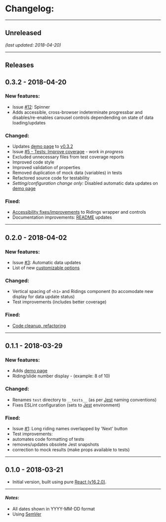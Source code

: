 # Changelog:

- - -
## Unreleased
*(last updated: 2018-04-20)*

- - -
## Releases

## 0.3.2 - 2018-04-20

### New features:
* Issue [#12](https://github.com/hfagerlund/elections-carousel-component/issues/12): Spinner
 * Adds accessible, cross-browser indeterminate progressbar and disables/re-enables carousel controls dependending on state of data loading/updates

### Changed:
* Updates [demo page](https://hfagerlund.github.io/elections-carousel-component/) to [v0.3.2](https://github.com/hfagerlund/elections-carousel-component/releases/tag/v0.3.2)
* Issue [#5 - Tests: Improve coverage](https://github.com/hfagerlund/elections-carousel-component/issues/5) - *work in progress*
 * Excluded unnecessary files from test coverage reports
 * Improved code style
 * Improved validation of properties
 * Removed duplication of mock data (variables) in tests
 * Refactored source code for testability
* *Setting/configuration change only:* Disabled automatic data updates on [demo page](https://hfagerlund.github.io/elections-carousel-component/)

### Fixed:
* [Accessibility fixes/improvements](https://github.com/hfagerlund/elections-carousel-component/issues/12) to Ridings wrapper and controls
* Documentation improvements: [README](https://github.com/hfagerlund/elections-carousel-component/blob/master/README.md) updates

- - -
## 0.2.0 - 2018-04-02

### New features:
* Issue [#3](https://github.com/hfagerlund/elections-carousel-component/issues/3): Automatic data updates
* List of new [customizable options](https://github.com/hfagerlund/elections-carousel-component#customizable-options)

### Changed:
* Vertical spacing of `<h1>` and Ridings component (to accomodate new display for data update status)
* Test improvements (includes better coverage)

### Fixed:
* [Code cleanup, refactoring](https://github.com/hfagerlund/elections-carousel-component/blob/master/src/js/elections/components/App.jsx)

- - -
## 0.1.1 - 2018-03-29

### New features:
* Adds [demo page](https://hfagerlund.github.io/elections-carousel-component/)
* Riding/slide number display - (example: 8 of 10)

### Changed:
* Renames `test` directory to `__tests__` (as per [Jest](https://github.com/facebook/jest) naming conventions)
* Fixes ESLint configuration (sets to [Jest](https://github.com/facebook/jest) environment)

### Fixed:
* Issue [#1](https://github.com/hfagerlund/elections-carousel-component/issues/1): Long riding names overlapped by 'Next' button
* Test improvements: 
 * automates code formatting of tests
 * removes/updates obsolete Jest snapshots
 * correction to mock results (make props available to tests)

- - -
## 0.1.0 - 2018-03-21 
* Initial version, built using pure [React (v16.2.0)](https://github.com/facebook/react).

- - -
#### *Notes*: 
* All dates shown in YYYY-MM-DD format
* Using [SemVer](http://semver.org/)

